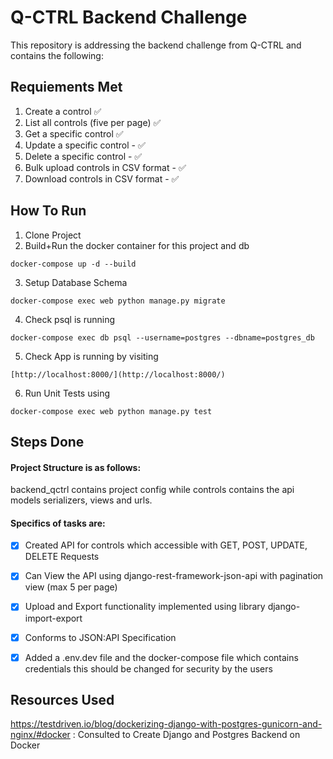 # Q-CTRL Backend Challenge 
This repository is addressing the backend challenge from Q-CTRL and contains the following: 

## Requiements Met
1. Create a control :white_check_mark:
1. List all controls (five per page) :white_check_mark:
1. Get a specific control :white_check_mark:
1. Update a specific control - :white_check_mark:
1. Delete a specific control - :white_check_mark:
1. Bulk upload controls in CSV format - :white_check_mark:
1. Download controls in CSV format - :white_check_mark:

## How To Run
1. Clone Project
2. Build+Run the docker container for this project and db
``` 
docker-compose up -d --build 
```
3. Setup Database Schema
 ```
docker-compose exec web python manage.py migrate 
```
4. Check psql is running 
```
docker-compose exec db psql --username=postgres --dbname=postgres_db
```
5. Check App is running by visiting
```
[http://localhost:8000/](http://localhost:8000/)
```
6. Run Unit Tests using
```
docker-compose exec web python manage.py test
```

## Steps Done
#### Project Structure is as follows:
backend_qctrl contains project config while controls contains the api models serializers, views and urls. 
#### Specifics of tasks are:
- [x] Created API for controls which accessible with GET, POST, UPDATE, DELETE Requests
- [x] Can View the API using django-rest-framework-json-api with pagination view (max 5 per page)
- [x] Upload and Export functionality implemented using library django-import-export
- [x] Conforms to JSON:API Specification
- [x] Added a .env.dev file and the docker-compose file which contains credentials this should be changed for security by the users



## Resources Used
https://testdriven.io/blog/dockerizing-django-with-postgres-gunicorn-and-nginx/#docker : Consulted to Create Django and Postgres Backend on Docker

 